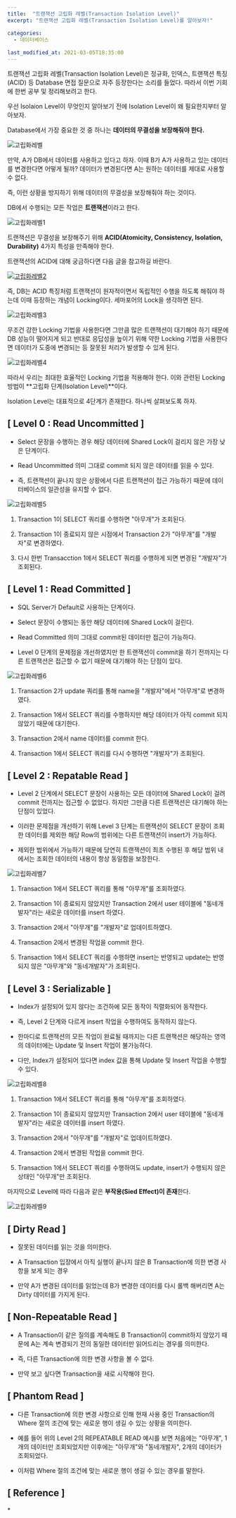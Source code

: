 ```yaml
---
title:  "트랜잭션 고립화 레벨(Transaction Isolation Level)"
excerpt: "트랜잭션 고립화 레벨(Transaction Isolation Level)를 알아보자!"

categories:
  - 데이터베이스
  
last_modified_at: 2021-03-05T18:35:00
---
```


트랜잭션 고립화 레벨(Transaction Isolation Level)은 정규화, 인덱스, 트랜잭션 특징(ACID) 등 Database 면접 질문으로 자주 등장한다는 소리를 들었다. 따라서 이번 기회에 한번 공부 및 정리해보려고 한다.  

우선 Isolaion Level이 무엇인지 알아보기 전에 Isolation Level이 왜 필요한지부터 알아보자.  

Database에서 가장 중요한 것 중 하나는 **데이터의 무결성을 보장해줘야 한다.**  

![고립화레벨](https://user-images.githubusercontent.com/53072057/110067200-914a0800-7db6-11eb-8e03-f1e0563be3d7.JPG)  

만약, A가 DB에서 데이터를 사용하고 있다고 하자. 이때 B가 A가 사용하고 있는 데이터를 변경한다면 어떻게 될까? 데이터가 변경된다면 A는 원하는 데이터를 제대로 사용할 수 없다.  

즉, 이런 상황을 방지하기 위해 데이터의 무결성을 보장해줘야 하는 것이다.  

DB에서 수행되는 모든 작업은 **트랜잭션**이라고 한다.  

![고립화레벨1](https://user-images.githubusercontent.com/53072057/110067205-927b3500-7db6-11eb-8bca-253ab51af74f.JPG)  

트랜잭션은 무결성을 보장해주기 위해 **ACID(Atomicity, Consistency, Isolation, Durability)** 4가지 특성을 만족해야 한다.  

트랜잭션의 ACID에 대해 궁금하다면 다음 글을 참고하길 바란다.  

[![고립화레벨2](https://user-images.githubusercontent.com/53072057/110068213-8bedbd00-7db8-11eb-9ce8-4b6bb7d37b85.JPG)](https://blog.naver.com/PostView.nhn?blogId=djena5078&logNo=222194702237&categoryNo=6&parentCategoryNo=0&viewDate=&currentPage=2&postListTopCurrentPage=&from=postList&userTopListOpen=true&userTopListCount=5&userTopListManageOpen=false&userTopListCurrentPage=2)  

즉, DB는 ACID 특징처럼 트랜잭션이 원자적이면서 독립적인 수행을 하도록 해줘야 하는데 이때 등장하는 개념이 Locking이다. 세마포어의 Lock을 생각하면 된다.  

![고립화레벨3](https://user-images.githubusercontent.com/53072057/110067208-9313cb80-7db6-11eb-8926-88d22870f5b8.JPG)  

무조건 강한 Locking 기법을 사용한다면 그만큼 많은 트랜잭션이 대기해야 하기 때문에 DB 성능이 떨어지게 되고 반대로 응답성을 높이기 위해 약한 Locking 기법을 사용한다면 데이터가 도중에 변경되는 등 잘못된 처리가 발생할 수 있게 된다.  

![고립화레벨4](https://user-images.githubusercontent.com/53072057/110067209-9313cb80-7db6-11eb-9b8f-a7c31e1bc875.JPG)  

따라서 우리는 최대한 효율적인 Locking 기법을 적용해야 한다. 이와 관련된 Locking 방법이 **고립화 단계(Isolation Level)**이다.  

Isolation Level는 대표적으로 4단계가 존재한다. 하나씩 살펴보도록 하자.  

<h2>[ Level 0 : Read Uncommitted ]</h2>  

* Select 문장을 수행하는 경우 해당 데이터에 Shared Lock이 걸리지 않은 가장 낮은 단계이다.  

* Read Uncommitted 의미 그대로 commit 되지 않은 데이터를 읽을 수 있다.  

* 즉, 트랜잭션이 끝나지 않은 상황에서 다른 트랜잭션이 접근 가능하기 때문에 데이터베이스의 일관성을 유지할 수 없다.  

![고립화레벨5](https://user-images.githubusercontent.com/53072057/110067211-93ac6200-7db6-11eb-8d46-d93cacf14dae.JPG)  

1. Transaction 1이 SELECT 쿼리를 수행하면 "아무개"가 조회된다.  

2. Transaction 1이 종료되지 않은 시점에서 Transaction 2가 "아무개"를 "개발자"로 변경하였다.  

3. 다시 한번 Transacction 1에서 SELECT 쿼리를 수행하게 되면 변경된 "개발자"가 조회된다.  


<h2>[ Level 1 : Read Committed ]</h2>  

* SQL Server가 Default로 사용하는 단계이다.  

* Select 문장이 수행되는 동안 해당 데이터에 Shared Lock이 걸린다.  

* Read Committed 의미 그대로 commit된 데이터만 접근이 가능하다.  

* Level 0 단계의 문제점을 개선하였지만 한 트랜잭션이 commit을 하기 전까지는 다른 트랜잭션은 접근할 수 없기 때문에 대기해야 하는 단점이 있다.  

![고립화레벨6](https://user-images.githubusercontent.com/53072057/110067213-93ac6200-7db6-11eb-97b1-579fe1c699ff.JPG)  

1. Transaction 2가 update 쿼리를 통해 name을 "개발자"에서 "아무개"로 변경하였다.  

2. Transaction 1에서 SELECT 쿼리를 수행하지만 해당 데이터가 아직 commit 되지 않았기 때문에 대기한다.  

3. Transaction 2에서 name 데이터를 commit 한다.  

4. Transaction 1에서 SELECT 쿼리를 다시 수행하면 "개발자"가 조회된다.  


<h2>[ Level 2 : Repatable Read ]</h2>  

* Level 2 단계에서 SELECT 문장이 사용하는 모든 데이터에 Shared Lock이 걸려 commit 전까지는 접근할 수 없었다. 하지만 그만큼 다른 트랜잭션은 대기해야 하는 단점이 있었다.  

* 이러한 문제점을 개선하기 위해 Level 3 단계는 트랜잭션이 SELECT 문장이 조회한 데이터를 제외한 해당 Row의 범위에는 다른 트랜잭션이 insert가 가능하다.  

* 제외한 범위에서 가능하기 때문에 당연히 트랜잭션이 최초 수행된 후 해당 범위 내에서는 조회한 데이터의 내용이 항상 동일함을 보장한다.  

![고립화레벨7](https://user-images.githubusercontent.com/53072057/110067214-9444f880-7db6-11eb-9144-827c8d003447.JPG)  

1. Transaction 1에서 SELECT 쿼리를 통해 "아무개"를 조회하였다.  

2. Transaction 1이 종료되지 않았지만 Transaction 2에서 user 테이블에 "동네개발자"라는 새로운 데이터를 insert 하였다.  

3. Transaction 2에서 "아무개"를 "개발자"로 업데이트하였다.  

4. Transaction 2에서 변경된 작업을 commit 한다.  

5. Transaction 1에서 SELECT 쿼리를 수행하면 insert는 반영되고 update는 반영되지 않은 "아무개"와 "동네개발자"가 조회된다.  


<h2>[ Level 3 : Serializable ]</h2>

* Index가 설정되어 있지 않다는 조건하에 모든 동작이 직렬화되어 동작한다.  

* 즉, Level 2 단계와 다르게 insert 작업을 수행하여도 동작하지 않는다.  

* 한마디로 트랜잭션의 모든 작업이 완료될 때까지는 다른 트랜잭션은 해당하는 영역의 데이터에는 Update 및 Insert 작업이 불가능하다.  

* 다만, Index가 설정되어 있다면 index 값을 통해 Update 및 Insert 작업을 수행할 수 있다.  

![고립화레벨8](https://user-images.githubusercontent.com/53072057/110067216-94dd8f00-7db6-11eb-95a9-a55c538e596c.JPG)  

1. Transaction 1에서 SELECT 쿼리를 통해 "아무개"를 조회하였다.  

2. Transaction 1이 종료되지 않았지만 Transaction 2에서 user 테이블에 "동네개발자"라는 새로운 데이터를 insert 하였다.  

3. Transaction 2에서 "아무개"를 "개발자"로 업데이트하였다.  

4. Transaction 2에서 변경된 작업을 commit 한다.  

5. Transaction 1에서 SELECT 쿼리를 수행하여도 update, insert가 수행되지 않은 상태인 "아무개"만 조회된다.  



마지막으로 Level에 따라 다음과 같은 **부작용(Sied Effect)이 존재**한다.  

![고립화레벨9](https://user-images.githubusercontent.com/53072057/110067217-94dd8f00-7db6-11eb-8595-021cda6f5820.JPG)  

<h2>[ Dirty Read ]</h2>  

* 잘못된 데이터를 읽는 것을 의미한다.  

* A Transaction 입장에서 아직 실행이 끝나지 않은 B Transaction에 의한 변경 사항을 보게 되는 경우  

* 만약 A가 변경된 데이터를 읽었는데 B가 변경한 데이터를 다시 롤백 해버리면 A는 Dirty 데이터를 가지게 된다.  

<h2>[ Non-Repeatable Read ]</h2>  

* A Transaction이 같은 질의를 계속해도 B Transaction이 commit하지 않았기 때문에 A는 계속 변경되기 전의 동일한 데이터만 읽어드리는 경우를 의미한다.  

* 즉, 다른 Transaction에 의한 변경 사항을 볼 수 없다.  

* 만약 보고 싶다면 Transaction을 새로 시작해야 한다.  

<h2>[ Phantom Read ]</h2>  

* 다른 Transaction에 의한 변경 사항으로 인해 현재 사용 중인 Transaction의 Where 절의 조건에 맞는 새로운 행이 생길 수 있는 상황을 의미한다.  

* 예를 들어 위의 Level 2의 REPEATABLE READ 예시를 보면 처음에는 "아무개", 1개의 데이터만 조회되었지만 이후에는 "아무개"와 "동네개발자", 2개의 데이터가 조회되었다.  

* 이처럼 Where 절의 조건에 맞는 새로운 행이 생길 수 있는 경우를 말한다.  


<h2>[ Reference ]</h2>  
* <https://goodgid.github.io/Transaction-Isolation-Level/>  

​


